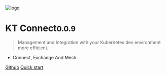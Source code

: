 ![logo](media/logo.png)

# KT Connect<small>0.0.9</small>

> Management and Integration with your Kubernetes dev environment more efficient.

- Connect, Exchange And Mesh

[Github](https://github.com/alibaba/kt-connect)
[Quick start](/en-us/quickstart)